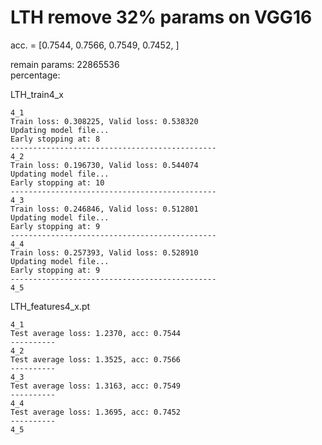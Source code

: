 # LTH remove 32% params on VGG16
acc. = [0.7544, 0.7566, 0.7549, 0.7452, ]

remain params: 22865536<br>
percentage: <br>

LTH_train4_x
```
4_1
Train loss: 0.308225, Valid loss: 0.538320
Updating model file...
Early stopping at: 8
----------------------------------------------
4_2
Train loss: 0.196730, Valid loss: 0.544074
Updating model file...
Early stopping at: 10
----------------------------------------------
4_3
Train loss: 0.246846, Valid loss: 0.512801
Updating model file...
Early stopping at: 9
----------------------------------------------
4_4
Train loss: 0.257393, Valid loss: 0.528910
Updating model file...
Early stopping at: 9
----------------------------------------------
4_5

```

LTH_features4_x.pt
```
4_1
Test average loss: 1.2370, acc: 0.7544
----------
4_2
Test average loss: 1.3525, acc: 0.7566
----------
4_3
Test average loss: 1.3163, acc: 0.7549
----------
4_4
Test average loss: 1.3695, acc: 0.7452
----------
4_5

```
